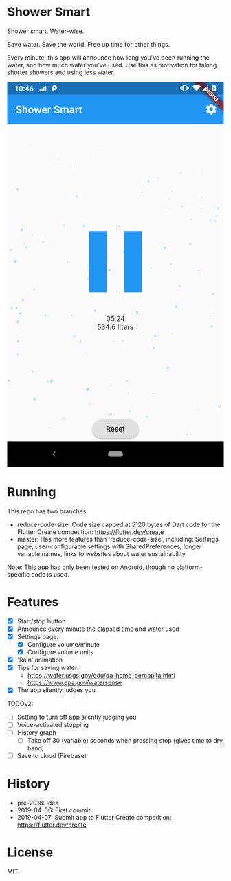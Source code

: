 # Shower Smart

Shower smart. Water-wise.

Save water. Save the world. Free up time for other things.

Every minute, this app will announce how long you've been running the water, and how much water you've used.
Use this as motivation for taking shorter showers and using less water. 

![Shower Smart Screenshot](screenshot-home-page.png)

# Running
This repo has two branches:
- reduce-code-size: Code size capped at 5120 bytes of Dart code for the Flutter Create competition: https://flutter.dev/create
- master: Has more features than 'reduce-code-size', including: Settings page, user-configurable settings with SharedPreferences, longer variable names, links to websites about water sustainability

Note: This app has only been tested on Android, though no platform-specific code is used.

# Features
- [x] Start/stop button
- [x] Announce every minute the elapsed time and water used
- [x] Settings page:
  - [x] Configure volume/minute
  - [x] Configure volume units
- [x] 'Rain' animation
- [x] Tips for saving water:
  - https://water.usgs.gov/edu/qa-home-percapita.html
  - https://www.epa.gov/watersense
- [x] The app silently judges you

TODOv2:
- [ ] Setting to turn off app silently judging you
- [ ] Voice-activated stopping
- [ ] History graph
  - [ ] Take off 30 (variable) seconds when pressing stop (gives time to dry hand)
- [ ] Save to cloud (Firebase)

# History
- pre-2018: Idea
- 2019-04-06: First commit
- 2019-04-07: Submit app to Flutter Create competition: https://flutter.dev/create

# License
MIT

